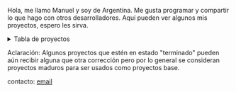 Hola, me llamo Manuel y soy de Argentina. Me gusta programar y compartir lo que hago con otros desarrolladores. Aquí pueden ver algunos mis proyectos, espero les sirva.

<details>

<summary>Tabla de proyectos</summary>

| **PROYECTO**         | **PLATAFORMA**    | **ESTADO**  | **DETALLES**       | **LIBRERIAS USADAS**                                                                   | **REPOSITORIO**                                                |
|----------------------|-------------------|-------------|--------------------|----------------------------------------------------------------------------------------|----------------------------------------------------------------|
| crud-mvc-aspnet      | Web               | 🟢 terminado | .Net Framework 4.5 | - Entity Framework<br>- DataTables                                                     | [link](https://github.com/manuel-chinchi/crud-mvc-aspnet)      |
| crud-mvc-aspnet-core      | Web               | 🟢 terminado | .Net Core 3.1      | - Entity Framework<br>- DataTables<br>- FluentValidation                               | [link](https://github.com/manuel-chinchi/crud-mvc-aspnet-core)      |
| crud-mvp-winforms    | Desktop (Windows) | 🟢 terminado | .Net Framework 4.5 | - Dapper<br>- Report Viewer                                                            | [link](https://github.com/manuel-chinchi/crud-mvp-winforms)    |
| crud-blazor          | Web               | 🟡 avanzado  | .Net Core 3.1      | - Entity Framework<br>- SweetAlert2<br>- CsvHelper<br>- EPPlus<br>- iText (ItextSharp) | [link](https://github.com/manuel-chinchi/crud-blazor)          |
| crud-mvvm-xamarin-android | Mobile (Android +11) | 🟡 avanzado | -                  | - sqlite-net-pcl<br>- Xamarin.Forms<br>- Android Material for Xamarin           | [link](https://github.com/manuel-chinchi/crud-mvvm-xamarin-android) 
| crud-maui-android    | Mobile (Android)  | 🔴 en curso  | .Net 7             |                                                                                        | [link](https://github.com/manuel-chinchi/crud-maui-android)    |
| crud-vb6             | Desktop (Windows) | 🟢 terminado | VB6                | - Crystal Reports 8.5<br>- SQLite<br>- InnoSetup                                       | [link](https://github.com/manuel-chinchi/crud-vb6)             |
| notepad-red          | Desktop (Windows) | 🟢 terminado | Red               |                                                                                        | [link](https://github.com/manuel-chinchi/notepad-red)          |
| process-manager-py   | Desktop (Windows) | 🟡 avanzado  | Python 3.10       | - Tkinter<br>- PyInstaller                                                             | [link](https://github.com/manuel-chinchi/process-manager-py)   |
</details>

Aclaración: Algunos proyectos que estén en estado "terminado" pueden aún recibir alguna que otra corrección pero por lo general se consideran proyectos maduros para ser usados como proyectos base.

contacto: [email](manuel.chinchi93@gmail.com)

